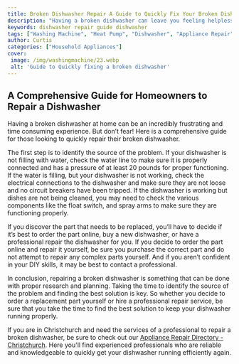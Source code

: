 ```yaml
---
title: Broken Dishwasher Repair A Guide to Quickly Fix Your Broken Dishwasher
description: "Having a broken dishwasher can leave you feeling helpless and frustrated Learn how to easily fix your dishwasher with this comprehensive guide to broken dishwasher repair Save yourself time and money dont replace your dishwasher just yet"
keywords: dishwasher repair guide dishwasher
tags: ["Washing Machine", "Heat Pump", "Dishwasher", "Appliance Repair", "Kitchen Appliances", "Clean Appliance", "Appliance Guide"]
author: Curtis
categories: ["Household Appliances"]
cover: 
 image: /img/washingmachine/23.webp
 alt: 'Guide to Quickly fixing a broken dishwasher'
---
```

## A Comprehensive Guide for Homeowners to Repair a Dishwasher

Having a broken dishwasher at home can be an incredibly frustrating and time consuming experience. But don’t fear! Here is a comprehensive guide for those looking to quickly repair their broken dishwasher. 

The first step is to identify the source of the problem. If your dishwasher is not filling with water, check the water line to make sure it is properly connected and has a pressure of at least 20 pounds for proper functioning. If the water is filling, but your dishwasher is not working, check the electrical connections to the dishwasher and make sure they are not loose and no circuit breakers have been tripped. If the dishwasher is working but dishes are not being cleaned, you may need to check the various components like the float switch, and spray arms to make sure they are functioning properly. 

If you discover the part that needs to be replaced, you’ll have to decide if it’s best to order the part online, buy a new dishwasher, or have a professional repair the dishwasher for you. If you decide to order the part online and repair it yourself, be sure you purchase the correct part and do not attempt to repair any complex parts yourself. And if you aren’t confident in your DIY skills, it may be best to contact a professional.

In conclusion, repairing a broken dishwasher is something that can be done with proper research and planning. Taking the time to identify the source of the problem and finding the best solution is key. So whether you decide to order a replacement part yourself or hire a professional repair service, be sure that you take the time to find the best solution to keep your dishwasher running properly. 

If you are in Christchurch and need the services of a professional to repair a broken dishwasher, be sure to check out our [Appliance Repair Directory - Christchurch](./pages/appliance-repair-technicians/new-zealand/christchurch). Here you'll find experienced professionals who are reliable and knowledgeable to quickly get your dishwasher running efficiently again.
